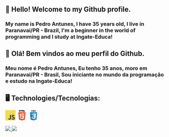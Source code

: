 ## 👋 Hello! Welcome to my Github profile.
### My name is Pedro Antunes, I have 35 years old, I live in Paranavai/PR - Brazil, I'm a beginner in the world of programming and I study at Ingate-Educa!

## 👋 Olá! Bem vindos ao meu perfil do Github.
### Meu nome é Pedro Antunes, Eu tenho 35 anos, moro em Paranavai/PR - Brasil, Sou iniciante no mundo da programação e estudo na Ingate-Educa!


## 🖥️ Technologies/Tecnologias:

<code><img height="32" src="https://raw.githubusercontent.com/github/explore/80688e429a7d4ef2fca1e82350fe8e3517d3494d/topics/javascript/javascript.png" alt="Javascript"/></code>
<code><img height="32" src="https://raw.githubusercontent.com/github/explore/80688e429a7d4ef2fca1e82350fe8e3517d3494d/topics/html/html.png" alt="HTML5"/></code>
<code><img height="32" src="https://raw.githubusercontent.com/github/explore/80688e429a7d4ef2fca1e82350fe8e3517d3494d/topics/css/css.png" alt="CSS"/></code>

<div>
<a href="https://github.com/pedrofcantunes">
<img height="160em" src="https://github-readme-stats.vercel.app/api/top-langs/?username=pedrofcantunes&layout=compact&langs_count=7&theme=dracula"/>
<img height="160em" src="https://github-readme-stats.vercel.app/api?username=pedrofcantunes&show_icons=true&theme=dracula&include_all_commits=true&count_private=true"/>
</div>
